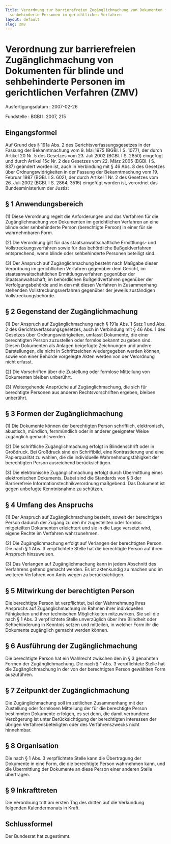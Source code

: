 ```yaml
---
Title: Verordnung zur barrierefreien Zugänglichmachung von Dokumenten für blinde und
  sehbehinderte Personen im gerichtlichen Verfahren
layout: default
slug: zmv
---
```


# Verordnung zur barrierefreien Zugänglichmachung von Dokumenten für blinde und sehbehinderte Personen im gerichtlichen Verfahren (ZMV)

Ausfertigungsdatum
:   2007-02-26

Fundstelle
:   BGBl I: 2007, 215



## Eingangsformel

Auf Grund des § 191a Abs. 2 des Gerichtsverfassungsgesetzes in der
Fassung der Bekanntmachung vom 9. Mai 1975 (BGBl. I S. 1077), der
durch Artikel 20 Nr. 5 des Gesetzes vom 23. Juli 2002 (BGBl. I S.
2850) eingefügt und durch Artikel 15c Nr. 2 des Gesetzes vom 22. März
2005 (BGBl. I S. 837) geändert worden ist, auch in Verbindung mit § 46
Abs. 8 des Gesetzes über Ordnungswidrigkeiten in der Fassung der
Bekanntmachung vom 19. Februar 1987 (BGBl. I S. 602), der durch
Artikel 1 Nr. 2 des Gesetzes vom 26. Juli 2002 (BGBl. I S. 2864, 3516)
eingefügt worden ist, verordnet das Bundesministerium der Justiz:


## § 1 Anwendungsbereich

(1) Diese Verordnung regelt die Anforderungen und das Verfahren für
die Zugänglichmachung von Dokumenten im gerichtlichen Verfahren an
eine blinde oder sehbehinderte Person (berechtigte Person) in einer
für sie wahrnehmbaren Form.

(2) Die Verordnung gilt für das staatsanwaltschaftliche Ermittlungs-
und Vollstreckungsverfahren sowie für das behördliche Bußgeldverfahren
entsprechend, wenn blinde oder sehbehinderte Personen beteiligt sind.

(3) Der Anspruch auf Zugänglichmachung besteht nach Maßgabe dieser
Verordnung im gerichtlichen Verfahren gegenüber dem Gericht, im
staatsanwaltschaftlichen Ermittlungsverfahren gegenüber der
Staatsanwaltschaft, im behördlichen Bußgeldverfahren gegenüber der
Verfolgungsbehörde und in den mit diesen Verfahren in Zusammenhang
stehenden Vollstreckungsverfahren gegenüber der jeweils zuständigen
Vollstreckungsbehörde.


## § 2 Gegenstand der Zugänglichmachung

(1) Der Anspruch auf Zugänglichmachung nach § 191a Abs. 1 Satz 1 und
Abs. 2 des Gerichtsverfassungsgesetzes, auch in Verbindung mit § 46
Abs. 1 des Gesetzes über Ordnungswidrigkeiten, umfasst Dokumente, die
einer berechtigten Person zuzustellen oder formlos bekannt zu geben
sind. Diesen Dokumenten als Anlagen beigefügte Zeichnungen und andere
Darstellungen, die nicht in Schriftzeichen wiedergegeben werden
können, sowie von einer Behörde vorgelegte Akten werden von der
Verordnung nicht erfasst.

(2) Die Vorschriften über die Zustellung oder formlose Mitteilung von
Dokumenten bleiben unberührt.

(3) Weitergehende Ansprüche auf Zugänglichmachung, die sich für
berechtigte Personen aus anderen Rechtsvorschriften ergeben, bleiben
unberührt.


## § 3 Formen der Zugänglichmachung

(1) Die Dokumente können der berechtigten Person schriftlich,
elektronisch, akustisch, mündlich, fernmündlich oder in anderer
geeigneter Weise zugänglich gemacht werden.

(2) Die schriftliche Zugänglichmachung erfolgt in Blindenschrift oder
in Großdruck. Bei Großdruck sind ein Schriftbild, eine Kontrastierung
und eine Papierqualität zu wählen, die die individuelle
Wahrnehmungsfähigkeit der berechtigten Person ausreichend
berücksichtigen.

(3) Die elektronische Zugänglichmachung erfolgt durch Übermittlung
eines elektronischen Dokuments. Dabei sind die Standards von § 3 der
Barrierefreie Informationstechnikverordnung maßgebend. Das Dokument
ist gegen unbefugte Kenntnisnahme zu schützen.


## § 4 Umfang des Anspruchs

(1) Der Anspruch auf Zugänglichmachung besteht, soweit der
berechtigten Person dadurch der Zugang zu den ihr zugestellten oder
formlos mitgeteilten Dokumenten erleichtert und sie in die Lage
versetzt wird, eigene Rechte im Verfahren wahrzunehmen.

(2) Die Zugänglichmachung erfolgt auf Verlangen der berechtigten
Person. Die nach § 1 Abs. 3 verpflichtete Stelle hat die berechtigte
Person auf ihren Anspruch hinzuweisen.

(3) Das Verlangen auf Zugänglichmachung kann in jedem Abschnitt des
Verfahrens geltend gemacht werden. Es ist aktenkundig zu machen und im
weiteren Verfahren von Amts wegen zu berücksichtigen.


## § 5 Mitwirkung der berechtigten Person

Die berechtigte Person ist verpflichtet, bei der Wahrnehmung ihres
Anspruchs auf Zugänglichmachung im Rahmen ihrer individuellen
Fähigkeiten und ihrer technischen Möglichkeiten mitzuwirken. Sie soll
die nach § 1 Abs. 3 verpflichtete Stelle unverzüglich über ihre
Blindheit oder Sehbehinderung in Kenntnis setzen und mitteilen, in
welcher Form ihr die Dokumente zugänglich gemacht werden können.


## § 6 Ausführung der Zugänglichmachung

Die berechtigte Person hat ein Wahlrecht zwischen den in § 3 genannten
Formen der Zugänglichmachung. Die nach § 1 Abs. 3 verpflichtete Stelle
hat die Zugänglichmachung in der von der berechtigten Person gewählten
Form auszuführen.


## § 7 Zeitpunkt der Zugänglichmachung

Die Zugänglichmachung soll im zeitlichen Zusammenhang mit der
Zustellung oder formlosen Mitteilung der für die berechtigte Person
bestimmten Dokumente erfolgen, es sei denn, die damit verbundene
Verzögerung ist unter Berücksichtigung der berechtigten Interessen der
übrigen Verfahrensbeteiligten oder des Verfahrenszwecks nicht
hinnehmbar.


## § 8 Organisation

Die nach § 1 Abs. 3 verpflichtete Stelle kann die Übertragung der
Dokumente in eine Form, die die berechtigte Person wahrnehmen kann,
und die Übermittlung der Dokumente an diese Person einer anderen
Stelle übertragen.


## § 9 Inkrafttreten

Die Verordnung tritt am ersten Tag des dritten auf die Verkündung
folgenden Kalendermonats in Kraft.


## Schlussformel

Der Bundesrat hat zugestimmt.


